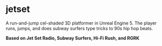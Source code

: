 # jetset
A run-and-jump cel-shaded 3D platformer in Unreal Engine 5. The player runs, jumps, and does subway surfers type tricks to 90s hip hop beats. 

**Based on Jet Set Radio, Subway Surfers, Hi-Fi Rush, and RGRK**

